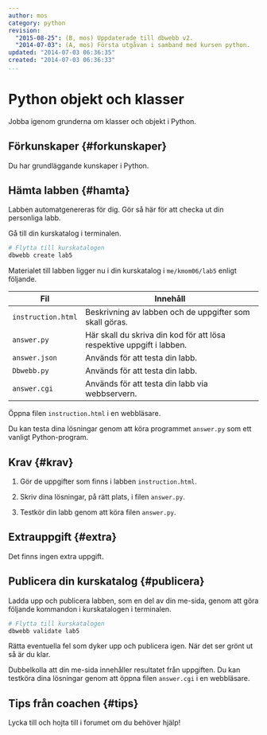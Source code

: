 ```yaml
---
author: mos
category: python
revision:
  "2015-08-25": (B, mos) Uppdaterade till dbwebb v2.
  "2014-07-03": (A, mos) Första utgåvan i samband med kursen python.
updated: "2014-07-03 06:36:35"
created: "2014-07-03 06:36:33"
...
```

Python objekt och klasser
==================================

Jobba igenom grunderna om klasser och objekt i Python.

<!--more-->


Förkunskaper {#forkunskaper}
-----------------------

Du har grundläggande kunskaper i Python.



Hämta labben {#hamta}
-----------------------

Labben automatgenereras för dig. Gör så här för att checka ut din personliga labb.

Gå till din kurskatalog i terminalen.

```bash
# Flytta till kurskatalogen
dbwebb create lab5
```

Materialet till labben ligger nu i din kurskatalog i `me/kmom06/lab5` enligt följande.

| Fil                | Innehåll |
|--------------------|----------|
| `instruction.html` | Beskrivning av labben och de uppgifter som skall göras. |
| `answer.py`        | Här skall du skriva din kod för att lösa respektive uppgift i labben. |
| `answer.json`      | Används för att testa din labb. |
| `Dbwebb.py`        | Används för att testa din labb. |
| `answer.cgi`       | Används för att testa din labb via webbservern. |

Öppna filen `instruction.html` i en webbläsare.

Du kan testa dina lösningar genom att köra programmet `answer.py` som ett vanligt Python-program.


Krav {#krav}
-----------------------

1. Gör de uppgifter som finns i labben `instruction.html`.

2. Skriv dina lösningar, på rätt plats, i filen `answer.py`.

3. Testkör din labb genom att köra filen `answer.py`.



Extrauppgift {#extra}
-----------------------

Det finns ingen extra uppgift.



Publicera din kurskatalog {#publicera}
-----------------------

Ladda upp och publicera labben, som en del av din me-sida, genom att göra följande kommandon i kurskatalogen i terminalen.

```bash
# Flytta till kurskatalogen
dbwebb validate lab5
```

Rätta eventuella fel som dyker upp och publicera igen. När det ser grönt ut så är du klar. 

Dubbelkolla att din me-sida innehåller resultatet från uppgiften. Du kan testköra dina lösningar genom att öppna filen `answer.cgi` i en webbläsare.



Tips från coachen {#tips}
-----------------------

Lycka till och hojta till i forumet om du behöver hjälp!




